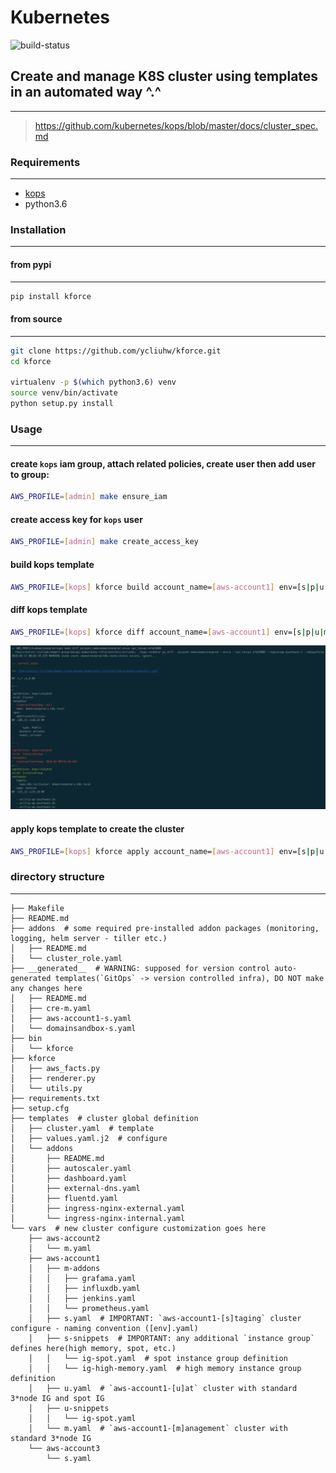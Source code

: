 # Kubernetes

![build-status](http://nginx.k8s.domainsecurity.cc/api/badges/ycliuhw/kforce/status.svg?branch=master)

## Create and manage K8S cluster using templates in an automated way ^.^

----

> <https://github.com/kubernetes/kops/blob/master/docs/cluster_spec.md>

### Requirements

----

* [kops](https://github.com/kubernetes/kops/)
* python3.6

### Installation

----

#### from pypi

----

```bash
pip install kforce
```

#### from source

----

```bash
git clone https://github.com/ycliuhw/kforce.git
cd kforce

virtualenv -p $(which python3.6) venv
source venv/bin/activate
python setup.py install
```

### Usage

----

#### create `kops` iam group, attach related policies, create user then add user to group:

```bash
AWS_PROFILE=[admin] make ensure_iam
```

#### create access key for `kops` user

```bash
AWS_PROFILE=[admin] make create_access_key
```

#### build kops template

```bash
AWS_PROFILE=[kops] kforce build account_name=[aws-account1] env=[s|p|u|m] vpc_id=vpc-xxxx
```

#### diff kops template

```bash
AWS_PROFILE=[kops] kforce diff account_name=[aws-account1] env=[s|p|u|m] vpc_id=vpc-xxxx
```

![make diff](img/make-diff.png)

#### apply kops template to create the cluster

```bash
AWS_PROFILE=[kops] kforce apply account_name=[aws-account1] env=[s|p|u|m] vpc_id=vpc-xxxx
```

### directory structure

----

```text
├── Makefile
├── README.md
├── addons  # some required pre-installed addon packages (monitoring, logging, helm server - tiller etc.)
│   ├── README.md
│   └── cluster_role.yaml
├── __generated__  # WARNING: supposed for version control auto-generated templates(`GitOps` -> version controlled infra), DO NOT make any changes here
│   ├── README.md
│   ├── cre-m.yaml
│   ├── aws-account1-s.yaml
│   └── domainsandbox-s.yaml
├── bin
│   └── kforce
├── kforce
│   ├── aws_facts.py
│   ├── renderer.py
│   └── utils.py
├── requirements.txt
├── setup.cfg
├── templates  # cluster global definition
│   ├── cluster.yaml  # template
│   ├── values.yaml.j2  # configure
│   └── addons
│       ├── README.md
│       ├── autoscaler.yaml
│       ├── dashboard.yaml
│       ├── external-dns.yaml
│       ├── fluentd.yaml
│       ├── ingress-nginx-external.yaml
│       └── ingress-nginx-internal.yaml
└── vars  # new cluster configure customization goes here
    ├── aws-account2
    │   └── m.yaml
    ├── aws-account1
    │   ├── m-addons
    │   │   ├── grafama.yaml
    │   │   ├── influxdb.yaml
    │   │   ├── jenkins.yaml
    │   │   └── prometheus.yaml
    │   ├── s.yaml  # IMPORTANT: `aws-account1-[s]taging` cluster configure - naming convention ([env].yaml)
    │   ├── s-snippets  # IMPORTANT: any additional `instance group` defines here(high memory, spot, etc.)
    │   │   └── ig-spot.yaml  # spot instance group definition
    │   │   └── ig-high-memory.yaml  # high memory instance group definition
    │   ├── u.yaml  # `aws-account1-[u]at` cluster with standard 3*node IG and spot IG
    │   ├── u-snippets
    │   │   └── ig-spot.yaml
    │   └── m.yaml  # `aws-account1-[m]anagement` cluster with standard 3*node IG
    └── aws-account3
        └── s.yaml
```
